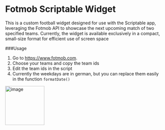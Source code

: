 # Fotmob Scriptable Widget

This is a custom football widget designed for use with the Scriptable app, leveraging the Fotmob API to showcase the next upcoming match of two specified teams. Currently, the widget is available exclusively in a compact, small-size format for efficient use of screen space

###Usage
1. Go to https://www.fotmob.com.
2. Choose your teams and copy the team ids
3. Edit the team ids in the script
4. Currently the weekdays are in german, but you can replace them easily in the function `formatDate()`

<img width="126" alt="image" src="https://github.com/emanuelwo/fotmob-scriptable-widget/assets/2955884/27b6c340-6c56-4764-85f2-bfb72a501928">
